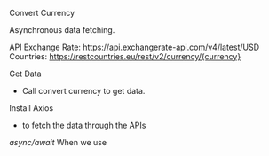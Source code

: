 Convert Currency

Asynchronous data fetching.

API
Exchange Rate: https://api.exchangerate-api.com/v4/latest/USD
Countries: https://restcountries.eu/rest/v2/currency/{currency}


Get Data 
- Call convert currency to get data.

Install Axios
- to fetch the data through the APIs

*async/await*
When we use 